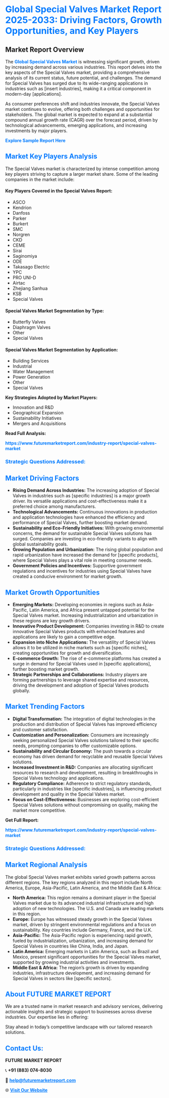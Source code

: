 <h1 style="color: #007BFF;">Global Special Valves Market Report 2025-2033: Driving Factors, Growth Opportunities, and Key Players</h1>

<section id="overview">
<h2>Market Report Overview</h2>
<p>The <a href="https://www.futuremarketreport.com/industry-report/special-valves-market" style="color: #007BFF; text-decoration: none;"><strong>Global Special Valves Market</strong></a> is witnessing significant growth, driven by increasing demand across various industries. This report delves into the key aspects of the Special Valves market, providing a comprehensive analysis of its current status, future potential, and challenges. The demand for Special Valves has surged due to its wide-ranging applications in industries such as [insert industries], making it a critical component in modern-day [applications].</p>
<p>As consumer preferences shift and industries innovate, the Special Valves market continues to evolve, offering both challenges and opportunities for stakeholders. The global market is expected to expand at a substantial compound annual growth rate (CAGR) over the forecast period, driven by technological advancements, emerging applications, and increasing investments by major players.</p>
</section>

<section id="overview">
<p><a href="https://www.futuremarketreport.com/request-sample/reportId=110493" style="color: #007BFF; text-decoration: none;"><strong>Explore Sample Report Here</strong></a></p>
</section>

<section id="key-players">
<h2 style="color: #007BFF;">Market Key Players Analysis</h2>
<p>The Special Valves market is characterized by intense competition among key players striving to capture a larger market share. Some of the leading companies in the market include:</p>
<h4>Key Players Covered in the Special Valves Report:</h4>
<ul><li>ASCO</li><li>Kendrion</li><li>Danfoss</li><li>Parker</li><li>Burkert</li><li>SMC</li><li>Norgren</li><li>CKD</li><li>CEME</li><li>Sirai</li><li>Saginomiya</li><li>ODE</li><li>Takasago Electric</li><li>YPC</li><li>PRO UNI-D</li><li>Airtac</li><li>Zhejiang Sanhua</li><li>KSB</li><li>Special Valves</li></ul>
<h4>Special Valves Market Segmentation by Type:</h4>
<ul><li>Butterfly Valves</li><li>Diaphragm Valves</li><li>Other</li><li>Special Valves</li></ul>

<h4>Special Valves Market Segmentation by Application:</h4>
<ul><li>Building Services</li><li>Industrial</li><li>Water Management</li><li>Power Generation</li><li>Other</li><li>Special Valves</li></ul>
<p><strong>Key Strategies Adopted by Market Players:</strong></p>
<ul>
<li>Innovation and R&D</li>
<li>Geographical Expansion</li>
<li>Sustainability Initiatives</li>
<li>Mergers and Acquisitions</li>
</ul>
</section>

<section>
<p><strong>Read Full Analysis: </strong></p><a href="https://www.futuremarketreport.com/industry-report/special-valves-market" style="color: #007BFF; text-decoration: none;"><strong>https://www.futuremarketreport.com/industry-report/special-valves-market</strong></a>
<h3 style="color: #007BFF;">Strategic Questions Addressed:</h3>
</section>

<section id="driving-factors">
<h2 style="color: #007BFF;">Market Driving Factors</h2>
<ul>
<li><strong>Rising Demand Across Industries:</strong> The increasing adoption of Special Valves in industries such as [specific industries] is a major growth driver. Its versatile applications and cost-effectiveness make it a preferred choice among manufacturers.</li>
<li><strong>Technological Advancements:</strong> Continuous innovations in production and application technologies have enhanced the efficiency and performance of Special Valves, further boosting market demand.</li>
<li><strong>Sustainability and Eco-Friendly Initiatives:</strong> With growing environmental concerns, the demand for sustainable Special Valves solutions has surged. Companies are investing in eco-friendly variants to align with global sustainability goals.</li>
<li><strong>Growing Population and Urbanization:</strong> The rising global population and rapid urbanization have increased the demand for [specific products], where Special Valves plays a vital role in meeting consumer needs.</li>
<li><strong>Government Policies and Incentives:</strong> Supportive government regulations and incentives for industries using Special Valves have created a conducive environment for market growth.</li>
</ul>
</section>

<section id="growth-opportunities">
<h2 style="color: #007BFF;">Market Growth Opportunities</h2>
<ul>
<li><strong>Emerging Markets:</strong> Developing economies in regions such as Asia-Pacific, Latin America, and Africa present untapped potential for the Special Valves market. Increasing industrialization and urbanization in these regions are key growth drivers.</li>
<li><strong>Innovative Product Development:</strong> Companies investing in R&D to create innovative Special Valves products with enhanced features and applications are likely to gain a competitive edge.</li>
<li><strong>Expansion into Niche Applications:</strong> The versatility of Special Valves allows it to be utilized in niche markets such as [specific niches], creating opportunities for growth and diversification.</li>
<li><strong>E-commerce Growth:</strong> The rise of e-commerce platforms has created a surge in demand for Special Valves used in [specific applications], further boosting market growth.</li>
<li><strong>Strategic Partnerships and Collaborations:</strong> Industry players are forming partnerships to leverage shared expertise and resources, driving the development and adoption of Special Valves products globally.</li>
</ul>
</section>

<section id="trending-factors">
<h2 style="color: #007BFF;">Market Trending Factors</h2>
<ul>
<li><strong>Digital Transformation:</strong> The integration of digital technologies in the production and distribution of Special Valves has improved efficiency and customer satisfaction.</li>
<li><strong>Customization and Personalization:</strong> Consumers are increasingly seeking personalized Special Valves solutions tailored to their specific needs, prompting companies to offer customizable options.</li>
<li><strong>Sustainability and Circular Economy:</strong> The push towards a circular economy has driven demand for recyclable and reusable Special Valves solutions.</li>
<li><strong>Increased Investment in R&D:</strong> Companies are allocating significant resources to research and development, resulting in breakthroughs in Special Valves technology and applications.</li>
<li><strong>Regulatory Compliance:</strong> Adherence to strict regulatory standards, particularly in industries like [specific industries], is influencing product development and quality in the Special Valves market.</li>
<li><strong>Focus on Cost-Effectiveness:</strong> Businesses are exploring cost-efficient Special Valves solutions without compromising on quality, making the market more competitive.</li>
</ul>
</section>

<section>
<p><strong>Get Full Report: </strong></p><a href="https://www.futuremarketreport.com/industry-report/special-valves-market" style="color: #007BFF; text-decoration: none;"><strong>https://www.futuremarketreport.com/industry-report/special-valves-market</strong></a>
<h3 style="color: #007BFF;">Strategic Questions Addressed:</h3>
</section>


<section id="regional-analysis">
<h2 style="color: #007BFF;">Market Regional Analysis</h2>
<p>The global Special Valves market exhibits varied growth patterns across different regions. The key regions analyzed in this report include North America, Europe, Asia-Pacific, Latin America, and the Middle East & Africa:</p>
<ul>
<li><strong>North America:</strong> This region remains a dominant player in the Special Valves market due to its advanced industrial infrastructure and high adoption of new technologies. The U.S. and Canada are leading markets in this region.</li>
<li><strong>Europe:</strong> Europe has witnessed steady growth in the Special Valves market, driven by stringent environmental regulations and a focus on sustainability. Key countries include Germany, France, and the U.K.</li>
<li><strong>Asia-Pacific:</strong> The Asia-Pacific region is experiencing rapid growth, fueled by industrialization, urbanization, and increasing demand for Special Valves in countries like China, India, and Japan.</li>
<li><strong>Latin America:</strong> Emerging markets in Latin America, such as Brazil and Mexico, present significant opportunities for the Special Valves market, supported by growing industrial activities and investments.</li>
<li><strong>Middle East & Africa:</strong> The region’s growth is driven by expanding industries, infrastructure development, and increasing demand for Special Valves in sectors like [specific sectors].</li>
</ul>
</section>

<footer>
<h2 style="color: #007BFF;">About FUTURE MARKET REPORT</h2>
<p>We are a trusted name in market research and advisory services, delivering actionable insights and strategic support to businesses across diverse industries. Our expertise lies in offering:</p>

<p>Stay ahead in today’s competitive landscape with our tailored research solutions.</p>

<h2 style="color: #007BFF;">Contact Us:</h2>
<p><strong>FUTURE MARKET REPORT</strong></p>
<p>📞 <strong>+91 (883) 074-8030</strong></p>
<p>📧 <strong><a href="mailto:help@futuremarketreport.com" style="color: #007BFF;">help@futuremarketreport.com</a></strong></p>
<p>🌐 <strong><a href="https://www.futuremarketreport.com/" style="color: #007BFF;">Visit Our Website</a></strong></p>
</footer>